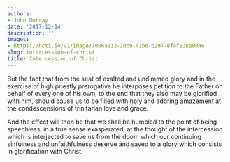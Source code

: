 ```yaml
---
authors:
- John Murray
date: '2017-12-14'
description: ''
images:
- https://hcti.io/v1/image/7006a812-20b9-41b0-b297-8f4f838a004e
slug: intercession-of-christ
title: Intercession of Christ
---
```


But the fact that from the seat of exalted and undimmed glory and in the exercise of high priestly prerogative he interposes petition to the Father on behalf of every one of his own, to the end that they also may be glorified with him, should cause us to be filled with holy and adoring amazement at the condescensions of trinitarian love and grace.

And the effect will then be that we shall be humbled to the point of being speechless, in a true sense exasperated, at the thought of the intercession which is interjected to save us from the doom which our continuing sinfulness and unfaithfulness deserve and saved to a glory which consists in glorification with Christ.